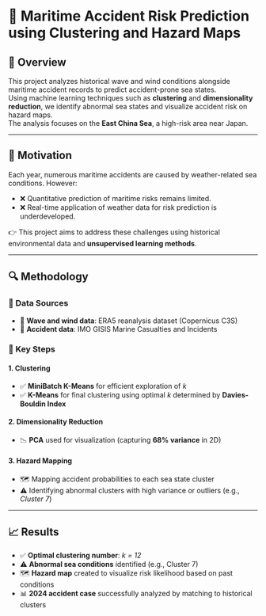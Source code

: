 # 🌊 Maritime Accident Risk Prediction using Clustering and Hazard Maps

## 📌 Overview
This project analyzes historical wave and wind conditions alongside maritime accident records to predict accident-prone sea states.  
Using machine learning techniques such as **clustering** and **dimensionality reduction**, we identify abnormal sea states and visualize accident risk on hazard maps.  
The analysis focuses on the **East China Sea**, a high-risk area near Japan.

---

## 🎯 Motivation

Each year, numerous maritime accidents are caused by weather-related sea conditions. However:

- ❌ Quantitative prediction of maritime risks remains limited.  
- ❌ Real-time application of weather data for risk prediction is underdeveloped.

👉 This project aims to address these challenges using historical environmental data and **unsupervised learning methods**.

---

## 🔍 Methodology

### 📂 Data Sources
- 🌊 **Wave and wind data**: ERA5 reanalysis dataset (Copernicus C3S)
- 🚢 **Accident data**: IMO GISIS Marine Casualties and Incidents

### 🧠 Key Steps

#### 1. Clustering
- ✅ **MiniBatch K-Means** for efficient exploration of *k*
- ✅ **K-Means** for final clustering using optimal *k* determined by **Davies-Bouldin Index**

#### 2. Dimensionality Reduction
- 📉 **PCA** used for visualization (capturing **68% variance** in 2D)

#### 3. Hazard Mapping
- 🗺️ Mapping accident probabilities to each sea state cluster
- ⚠️ Identifying abnormal clusters with high variance or outliers (e.g., *Cluster 7*)

---

## 📈 Results

- ✅ **Optimal clustering number**: *k = 12*
- ⚠️ **Abnormal sea conditions** identified (e.g., Cluster 7)
- 🗺️ **Hazard map** created to visualize risk likelihood based on past conditions
- 📊 **2024 accident case** successfully analyzed by matching to historical clusters

